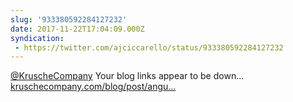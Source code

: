 ```yaml
---
slug: '933380592284127232'
date: 2017-11-22T17:04:09.000Z
syndication:
 - https://twitter.com/ajciccarello/status/933380592284127232
---
```


[@KruscheCompany](https://twitter.com/KruscheCompany) Your blog links appear to be down...
[kruschecompany.com/blog/post/angu…](https://kruschecompany.com/blog/post/angular-5-a-better-version-of-itself)
